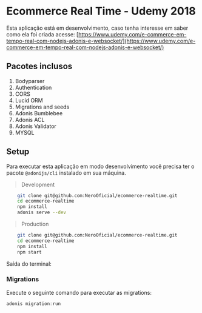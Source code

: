 # Ecommerce Real Time - Udemy 2018

Esta aplicação está em desenvolvimento, caso tenha interesse em saber como ela foi criada acesse: [https://www.udemy.com/e-commerce-em-tempo-real-com-nodejs-adonis-e-websocket/](https://www.udemy.com/e-commerce-em-tempo-real-com-nodejs-adonis-e-websocket/)

## Pacotes inclusos

1. Bodyparser
2. Authentication
3. CORS
4. Lucid ORM
5. Migrations and seeds
6. Adonis Bumblebee
7. Adonis ACL
8. Adonis Validator
9. MYSQL

## Setup

Para executar esta aplicação em modo desenvolvimento você precisa ter o pacote `@adonijs/cli` instalado em sua máquina.

> Development

```bash
    git clone git@github.com:NeroOficial/ecommerce-realtime.git
    cd ecommerce-realtime
    npm install
    adonis serve --dev
```

> Production

```bash
    git clone git@github.com:NeroOficial/ecommerce-realtime.git
    cd ecommerce-realtime
    npm install
    npm start
```

Saída do terminal:

<!--
> adonis-ecommerce-realtime@4.1.0 start /Users/tcicero/Desktop/projetos/ecommerce
> node server.js
info: serving app on http://127.0.0.1:3333
 -->

### Migrations

Execute o seguinte comando para executar as migrations:

```js
adonis migration:run
```
